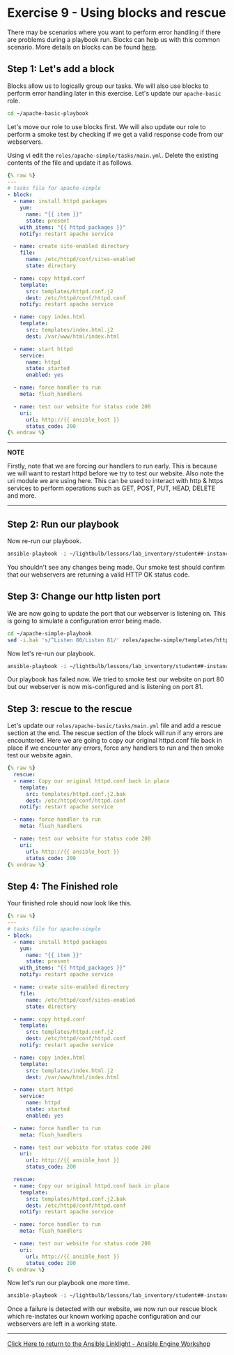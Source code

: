 # Exercise 9 - Using blocks and rescue

There may be scenarios where you want to perform error handling if there are problems during a playbook run. Blocks can help us with this common scenario. More details on blocks can be found [here](https://docs.ansible.com/ansible/latest/user_guide/playbooks_blocks.html).

## Step 1: Let's add a block

Blocks allow us to logically group our tasks. We will also use blocks to perform error handling later in this exercise. Let's update our `apache-basic` role.

```bash
cd ~/apache-basic-playbook
```

Let's move our role to use blocks first. We will also update our role to perform a smoke test by checking if we get a valid response code from our webservers.

Using vi edit the `roles/apache-simple/tasks/main.yml`. Delete the existing contents of the file and update it as follows.

```yml
{% raw %}
---
# tasks file for apache-simple
- block:
  - name: install httpd packages
    yum:
      name: "{{ item }}"
      state: present
    with_items: "{{ httpd_packages }}"
    notify: restart apache service

  - name: create site-enabled directory
    file:
      name: /etc/httpd/conf/sites-enabled
      state: directory

  - name: copy httpd.conf
    template:
      src: templates/httpd.conf.j2
      dest: /etc/httpd/conf/httpd.conf
    notify: restart apache service

  - name: copy index.html
    template:
      src: templates/index.html.j2
      dest: /var/www/html/index.html

  - name: start httpd
    service:
      name: httpd
      state: started
      enabled: yes

  - name: force handler to run
    meta: flush_handlers

  - name: test our website for status code 200
    uri:
      url: http://{{ ansible_host }}
      status_code: 200
{% endraw %}
```
---
**NOTE**

Firstly, note that we are forcing our handlers to run early. This is because we will want to restart httpd before we try to test our website. Also note the uri module we are using here. This can be used to interact with http & https services to perform operations such as GET, POST, PUT, HEAD, DELETE and more.

---

## Step 2: Run our playbook

Now re-run our playbook. 

```bash
ansible-playbook -i ~/lightbulb/lessons/lab_inventory/student##-instances.txt site.yml
```

You shouldn't see any changes being made. Our smoke test should confirm that our webservers are returning a valid HTTP OK status code.

## Step 3: Change our http listen port

We are now going to update the port that our webserver is listening on. This is going to simulate a configuration error being made.

```bash
cd ~/apache-simple-playbook
sed -i.bak 's/^Listen 80/Listen 81/' roles/apache-simple/templates/httpd.conf.j2
```
Now let's re-run our playbook.

```bash
ansible-playbook -i ~/lightbulb/lessons/lab_inventory/student##-instances.txt site.yml
```

Our playbook has failed now. We tried to smoke test our website on port 80 but our webserver is now mis-configured and is listening on port 81.

## Step 3: rescue to the rescue

Let's update our `roles/apache-basic/tasks/main.yml` file and add a rescue section at the end. The rescue section of the block will run if any errors are encountered. Here we are going to copy our original httpd.conf file back in place if we encounter any errors, force any handlers to run and then smoke test our website again.

```yml
{% raw %}
  rescue:
  - name: Copy our original httpd.conf back in place
    template:
      src: templates/httpd.conf.j2.bak
      dest: /etc/httpd/conf/httpd.conf
    notify: restart apache service

  - name: force handler to run
    meta: flush_handlers

  - name: test our website for status code 200
    uri:
      url: http://{{ ansible_host }}
      status_code: 200
{% endraw %}
```

## Step 4: The Finished role

Your finished role should now look like this.

```yml
{% raw %}
---
# tasks file for apache-simple
- block:
  - name: install httpd packages
    yum:
      name: "{{ item }}"
      state: present
    with_items: "{{ httpd_packages }}"
    notify: restart apache service

  - name: create site-enabled directory
    file:
      name: /etc/httpd/conf/sites-enabled
      state: directory

  - name: copy httpd.conf
    template:
      src: templates/httpd.conf.j2
      dest: /etc/httpd/conf/httpd.conf
    notify: restart apache service

  - name: copy index.html
    template:
      src: templates/index.html.j2
      dest: /var/www/html/index.html

  - name: start httpd
    service:
      name: httpd
      state: started
      enabled: yes

  - name: force handler to run
    meta: flush_handlers

  - name: test our website for status code 200
    uri:
      url: http://{{ ansible_host }}
      status_code: 200

  rescue:
  - name: Copy our original httpd.conf back in place
    template:
      src: templates/httpd.conf.j2.bak
      dest: /etc/httpd/conf/httpd.conf
    notify: restart apache service

  - name: force handler to run
    meta: flush_handlers

  - name: test our website for status code 200
    uri:
      url: http://{{ ansible_host }}
      status_code: 200
{% endraw %}
```

Now let's run our playbook one more time. 

```bash
ansible-playbook -i ~/lightbulb/lessons/lab_inventory/student##-instances.txt site.yml
```

Once a failure is detected with our website, we now run our rescue block which re-instates our known working apache configuration and our webservers are left in a working state.

---

[Click Here to return to the Ansible Linklight - Ansible Engine Workshop](../README.md)
